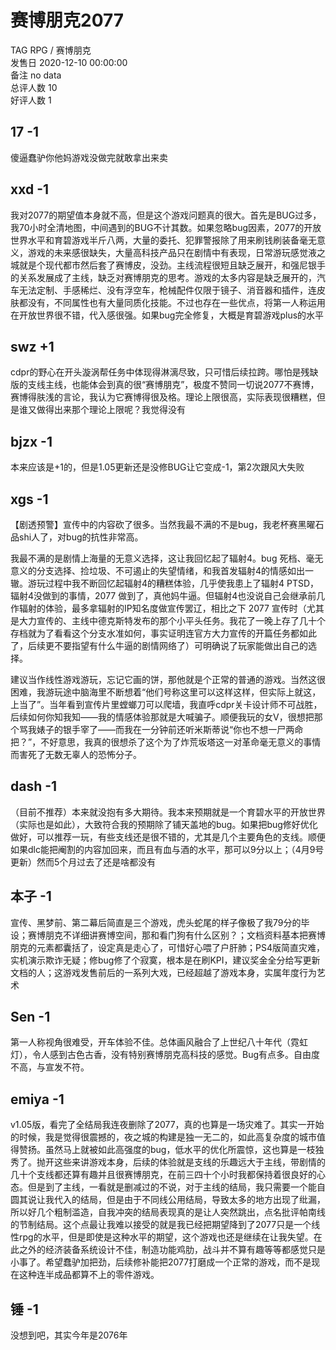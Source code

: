 



# 赛博朋克2077
  
TAG RPG / 赛博朋克  
发售日 2020-12-10 00:00:00  
备注 no data  
总评人数 10  
好评人数 1
## 17 -1


傻逼蠢驴你他妈游戏没做完就敢拿出来卖
## xxd -1


我对2077的期望值本身就不高，但是这个游戏问题真的很大。首先是BUG过多，我70小时全清地图，中间遇到的BUG不计其数。如果忽略bug因素，2077的开放世界水平和育碧游戏半斤八两，大量的委托、犯罪警报除了用来刷钱刷装备毫无意义，游戏的未来感很缺失，大量高科技产品只在剧情中有表现，日常游玩感觉液之城就是个现代都市然后套了赛博皮，没劲。主线流程很短且缺乏展开，和强尼银手的关系发展成了主线，缺乏对赛博朋克的思考。游戏的太多内容是缺乏展开的，汽车无法定制、手感稀烂、没有浮空车，枪械配件仅限于镜子、消音器和插件，连皮肤都没有，不同属性也有大量同质化技能。不过也存在一些优点，将第一人称运用在开放世界很不错，代入感很强。如果bug完全修复，大概是育碧游戏plus的水平
## swz +1


cdpr的野心在开头漩涡帮任务中体现得淋漓尽致，只可惜后续拉跨。哪怕是残缺版的支线主线，也能体会到真的很“赛博朋克”，极度不赞同一切说2077不赛博，赛博得肤浅的言论，我认为它赛博得很及格。理论上限很高，实际表现很糟糕，但是谁又做得出来那个理论上限呢？我觉得没有
## bjzx -1


本来应该是+1的，但是1.05更新还是没修BUG让它变成-1，第2次跟风大失败
## xgs -1


【剧透预警】宣传中的内容砍了很多。当然我最不满的不是bug，我老杯赛黑曜石品shi人了，对bug的抗性非常高。

我最不满的是剧情上海量的无意义选择，这让我回忆起了辐射4。bug 死档、毫无意义的分支选择、捡垃圾、不可遏止的失望情绪，和我首发辐射4的情感如出一辙。游玩过程中我不断回忆起辐射4的糟糕体验，几乎使我患上了辐射4 PTSD，辐射4没做到的事情，2077 做到了，真他妈牛逼。但辐射4也没说自己会继承前几作辐射的体验，最多拿辐射的IP知名度做宣传罢辽，相比之下 2077 宣传时（尤其是大力宣传的、主线中德克斯特发布的那个小平头任务。我花了一晚上存了几十个存档就为了看看这个分支水准如何，事实证明连官方大力宣传的开篇任务都如此了，后续更不要指望有什么牛逼的剧情网络了）可明确说了玩家能做出自己的选择。

建议当作线性游戏游玩，忘记它画的饼，那他就是个正常的普通的游戏。当然这很困难，我游玩途中脑海里不断想着“他们号称这里可以这样这样，但实际上就这，上当了”。当年看到宣传片里螳螂刀可以爬墙，我直呼cdpr关卡设计师不可战胜，后续如何你知我知——我的情感体验那就是大喊骗子。顺便我玩的女V，很想把那个骂我婊子的银手宰了——而我在一分钟前还听米斯蒂说“你也不想一尸两命把？”，不好意思，我真的很想杀了这个为了炸荒坂塔这一对革命毫无意义的事情而害死了无数无辜人的恐怖分子。
## dash -1


（目前不推荐）本来就没抱有多大期待。我本来预期就是一个育碧水平的开放世界（实际也是如此），大致符合我的预期除了铺天盖地的bug。如果把bug修好优化做好，可以推荐一玩，有些支线还是很不错的，尤其是几个主要角色的支线。顺便如果dlc能把阉割的内容加回来，而且有血与酒的水平，那可以9分以上；（4月9号更新）然而5个月过去了还是啥都没有
## 本子 -1


宣传、黑梦前、第二幕后简直是三个游戏，虎头蛇尾的样子像极了我79分的毕设；赛博朋克不详细讲赛博空间，那和看门狗有什么区别？；文档资料基本把赛博朋克的元素都囊括了，设定真是走心了，可惜好心喂了户肝肺；PS4版简直灾难，实机演示欺诈无疑；修bug修了个寂寞，根本是在刷KPI，建议奖金全分给写更新文档的人；这游戏发售前后的一系列大戏，已经超越了游戏本身，实属年度行为艺术
## Sen -1


第一人称视角很难受，开车体验不佳。总体画风融合了上世纪八十年代（霓虹灯），令人感到古色古香，没有特别赛博朋克高科技的感觉。Bug有点多。自由度不高，与宣发不符。
## emiya -1


v1.05版，看完了全结局我连夜删除了2077，真的也算是一场灾难了。其实一开始的时候，我是觉得很震撼的，夜之城的构建是独一无二的，如此高复杂度的城市值得赞扬。虽然马上就被如此高强度的bug，低水平的优化所震惊，这也算是一枝独秀了。抛开这些来讲游戏本身，后续的体验就是支线的乐趣远大于主线，带剧情的几十个支线都还算有趣并且很赛博朋克，在前三四十个小时我都保持着很良好的心态。但是到了主线，一看就是删减过的不说，对于主线的结局，我只需要一个能自圆其说让我代入的结局，但是由于不同线公用结局，导致太多的地方出现了纰漏，所以好几个粗制滥造，自我冲突的结局表现真的是让人突然跳出，点名批评帕南线的节制结局。这个点最让我难以接受的就是我已经把期望降到了2077只是一个线性rpg的水平，但是即使是这种水平的期望，这个游戏也还是继续在让我失望。在此之外的经济装备系统设计不佳，制造功能鸡肋，战斗并不算有趣等等都感觉只是小事了。希望蠢驴加把劲，后续修补能把2077打磨成一个正常的游戏，而不是现在这种连半成品都算不上的零件游戏。
## 锤 -1


没想到吧，其实今年是2076年